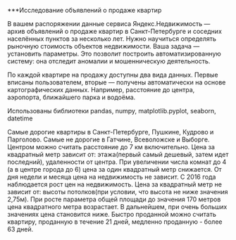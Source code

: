 ***Исследование объявлений о продаже квартир

В вашем распоряжении данные сервиса Яндекс.Недвижимость — архив объявлений о продаже квартир в Санкт-Петербурге и соседних населённых пунктов за несколько лет. Нужно научиться определять рыночную стоимость объектов недвижимости. Ваша задача — установить параметры. Это позволит построить автоматизированную систему: она отследит аномалии и мошенническую деятельность.

По каждой квартире на продажу доступны два вида данных. Первые вписаны пользователем, вторые — получены автоматически на основе картографических данных. Например, расстояние до центра, аэропорта, ближайшего парка и водоёма.

Использованы библиотеки pandas, numpy, matplotlib.pyplot, seaborn, datetime

Самые дорогие квартиры в Санкт-Петербурге, Пушкине, Кудрово и Парголово. Самые не дорогие в Гатчине, Всеволожске и Выборге. Центром можно считать расстояние до 7 км включительно. Цена за квадратный метр зависит от: этажа(первый самый дешевый, затем идет последний), удаленности от центра. При увеличении числа комнат до 4 (а в центре города до 6) цена за один квадратный метр снижается. От дня недели и месяца цена на недвижимость не зависит. С 2016 года наблюдается рост цен на недвижимость. Цена за квадратный метр не зависит от: высоты потолков(при условии, что высота не ниже значения 2,75м). При росте параметра общей площади до значения 170 метров цена квадратного метра возрастает. В дальнейшем, при очень больших значениях цена становится ниже. Быстро проданной можно считать квартиру, проданную в течение 21 дней, медленно проданную - более 63 дней.
